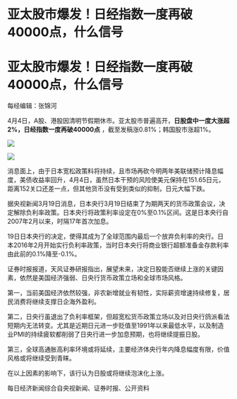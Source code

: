 # 亚太股市爆发！日经指数一度再破40000点，什么信号

# 亚太股市爆发！日经指数一度再破40000点，什么信号

每经编辑：张锦河

4月4日，A股、港股因清明节假期休市。‍‍亚太股市普遍高开，**日股盘中一度大涨超2%，日经指数一度再破40000点**
，截至发稿涨0.81%；韩国股市涨超1%。

![](https://inews.gtimg.com/om_bt/OTgV8noP8x2myGLQsS_qWak4REjP_YIzVEyCs5YG09pfAAA/1000)

![](https://inews.gtimg.com/om_bt/OB2FVl8_l0cUBgtS1vO49vMx1DNujFeOu01HrG6t8SHKwAA/1000)

消息面上，由于日本宽松政策料将持续，且市场再砍今明两年美联储预计降息幅度，美债收益率回升，4月4日，虽然日本干预的风险使美元保持在151.65日元，距离152关口还差一点，但其他货币没有受到类似的抑制，日元大幅下跌。

据央视新闻3月19日消息，日本央行3月19日结束了为期两天的货币政策会议，决定解除负利率政策。日本央行将政策利率设定在0%至0.1%区间。这是日本央行自2007年2月以来，时隔17年首次加息。

19日日本央行的决定，使得其成为了全球范围内最后一个放弃负利率的央行。日本2016年2月开始实行负利率政策，当时日本央行将商业银行超额准备金存款利率由此前的0.1%降至-0.1%。

证券时报报道，天风证券研报指出，展望未来，决定日股能否继续上涨的关键因素，依然是美国经济强弱、日央行货币政策立场和全球市场风格。

第一，当前美国经济依然较强，非农新增就业有韧性，实际薪资增速持续修复，居民消费将继续支撑日企海外盈利。

第二，日央行虽退出了负利率框架，但超宽松货币政策立场以及对日央行鸽派看法短期内无法转变。尤其是近期日元进一步贬值至1991年以来最低水平，以及制造业PMI的持续疲软都削弱了日央行进一步加息预期，也将继续提振日股。

第三，全球高通胀高利率环境或将延续，主要经济体央行年内降息幅度有限，价值风格或将继续受到青睐。

在以上因素的影响下，该行认为日股或将继续泡沫化上涨。

每日经济新闻综合自央视新闻、证券时报、公开资料

